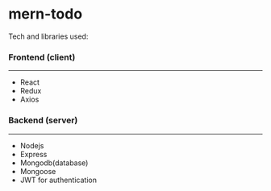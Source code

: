 # mern-todo

Tech and libraries used:

### Frontend (client)
---
- React 
- Redux
- Axios

### Backend (server)
--- 
- Nodejs
- Express
- Mongodb(database) 
- Mongoose
- JWT for authentication
